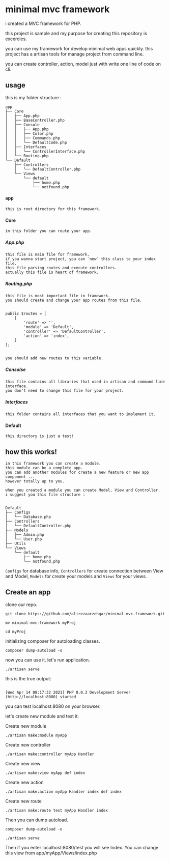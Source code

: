 # minimal mvc framework

i created a MVC framework for PHP.

this project is sample and my purpose for creating this repository is excercies.

you can use my framework for develop minimal web apps quickly.
this project has a artisan tools for manage project from command line.

you can create controller, action, model just with write one line of code on cli.

## usage

this is my folder structure :

```
app
├── Core
│   ├── App.php
│   ├── BaseController.php
│   ├── Console
│   │   ├── App.php
│   │   ├── Color.php
│   │   ├── Commands.php
│   │   └── DefaultCode.php
│   ├── Interfaces
│   │   └── ControllerInterface.php
│   └── Routing.php
└── Default
    ├── Controllers
    │   └── DefaultController.php
    └── Views
        └── default
            ├── home.php
            └── notfound.php
```

#### app

    this is root directory for this framework.

#### Core

    in this folder you can route your app.

##### App.php

    this file is main file for framework.
    if you wanna start project, you can `new` this class to your index file.
    this file parsing routes and execute controllers.
    actually this file is heart of framework.

##### Routing.php

    this file is most important file in framework.
    you should create and change your app routes from this file.


    public $routes = [
        [
            'route' => '',
            'module' => 'Default',
            'controller' => 'DefaultController',
            'action' => 'index',
        ]
    ];


    you should add new routes to this variable.

##### Consolse

    this file contains all libraries that used in artisan and command line interface.
    you don't need to change this file for your project.

##### Interfaces

    this folder contains all interfaces that you want to implement it.

#### Default

    this directory is just a test!

## how this works!

    in this framework you can create a module.
    this module can be a complete app.
    you can add another modules for create a new feature or new app component ...
    however totally up to you.

    when you created a module you can create Model, View and Controller.
    i suggest you this file structure :

```

Default
├── Configs
│   └── Database.php
├── Controllers
│   └── DefaultController.php
├── Models
│   ├── Admin.php
│   └── User.php
├── Utils
└── Views
    └── default
        ├── home.php
        └── notfound.php
```

`Configs` for database info, `Controllers` for create connection between View and Model, `Models` for create your models
and `Views` for your views.

## Create an app

clone our repo.

`git clone https://github.com/alirezaarzehgar/minimal-mvc-framework.git`

`mv minimal-mvc-framework myProj`

`cd myProj`

initializing composer for autoloading classes.

`composer dump-autoload -o`

now you can use it.
let's run application.

`./artisan serve`

this is the true output:

```

[Wed Apr 14 08:17:32 2021] PHP 8.0.3 Development Server (http://localhost:8080) started

```

you can test localhost:8080 on your browser.

let's create new module and test it.

Create new module

`./artisan make:module myApp`

Create new controller

`./artisan make:controller myApp Handler`

Create new view

`./artisan make:view myApp def index`

Create new action

`./artisan make:action myApp Handler index def index`

Create new route

`./artisan make:route test myApp Handler index`

Then you can dump autoload.

`composer dump-autoload -o`

`./artisan serve`

Then if you enter localhost:8080/test you will see Index.
You can change this view from app/myApp/Views/index.php
